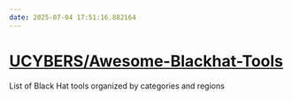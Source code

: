 ```yaml
---
date: 2025-07-04 17:51:16.882164
---
```


# [UCYBERS/Awesome-Blackhat-Tools](https://github.com/UCYBERS/Awesome-Blackhat-Tools)

List of Black Hat tools organized by categories and regions